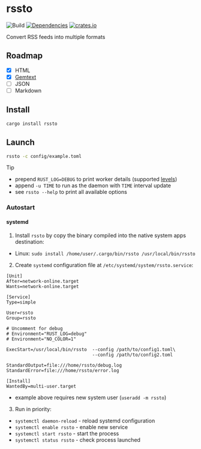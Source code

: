 # rssto

![Build](https://github.com/YGGverse/rssto/actions/workflows/build.yml/badge.svg)
[![Dependencies](https://deps.rs/repo/github/YGGverse/rssto/status.svg)](https://deps.rs/repo/github/YGGverse/rssto)
[![crates.io](https://img.shields.io/crates/v/rssto.svg)](https://crates.io/crates/rssto)

Convert RSS feeds into multiple formats

## Roadmap

* [x] HTML
* [x] [Gemtext](https://geminiprotocol.net/docs/gemtext.gmi)
* [ ] JSON
* [ ] Markdown

## Install

``` bash
cargo install rssto
```

## Launch

``` bash
rssto -c config/example.toml
```
> [!TIP]
> * prepend `RUST_LOG=DEBUG` to print worker details (supported [levels](https://docs.rs/tracing-subscriber/latest/tracing_subscriber/filter/struct.LevelFilter.html))
> * append `-u TIME` to run as the daemon with `TIME` interval update
> * see `rssto --help` to print all available options

### Autostart

#### systemd

1. Install `rssto` by copy the binary compiled into the native system apps destination:

  * Linux: `sudo install /home/user/.cargo/bin/rssto /usr/local/bin/rssto`

2. Create `systemd` configuration file at `/etc/systemd/system/rssto.service`:

``` rssto.service
[Unit]
After=network-online.target
Wants=network-online.target

[Service]
Type=simple

User=rssto
Group=rssto

# Uncomment for debug
# Environment="RUST_LOG=debug"
# Environment="NO_COLOR=1"

ExecStart=/usr/local/bin/rssto  --config /path/to/config1.toml\
                                --config /path/to/config2.toml

StandardOutput=file:///home/rssto/debug.log
StandardError=file:///home/rssto/error.log

[Install]
WantedBy=multi-user.target
```
* example above requires new system user (`useradd -m rssto`)

3. Run in priority:

  * `systemctl daemon-reload` - reload systemd configuration
  * `systemctl enable rssto` - enable new service
  * `systemctl start rssto` - start the process
  * `systemctl status rssto` - check process launched

